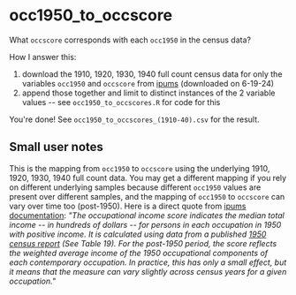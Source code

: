 # occ1950_to_occscore
What `occscore` corresponds with each `occ1950` in the census data?

How I answer this: 

1. download the 1910, 1920, 1930, 1940 full count census data for only the variables `occ1950` and `occscore` from [ipums](https://usa.ipums.org/usa-action/variables/group) (downloaded on 6-19-24)
2. append those together and limit to distinct instances of the 2 variable values -- see `occ1950_to_occscores.R` for code for this

You're done! See `occ1950_to_occscores_(1910-40).csv` for the result.

## Small user notes
This is the mapping from `occ1950` to `occscore` using the underlying 1910, 1920, 1930, 1940 full count data. You may get a different mapping if you rely on different underlying samples because different `occ1950` values are present over different samples, and the mapping of `occ1950` to `occscore` can vary over time too (post-1950). Here is a direct quote from [ipums documentation](https://usa.ipums.org/usa/chapter4/chapter4.shtml#occscore): *"The occupational income score indicates the median total income -- in hundreds of dollars -- for persons in each occupation in 1950 with positive income. It is calculated using data from a published [1950 census report](https://www.census.gov/library/publications/1953/dec/population-vol-04.html) (See Table 19). For the post-1950 period, the score reflects the weighted average income of the 1950 occupational components of each contemporary occupation. In practice, this has only a small effect, but it means that the measure can vary slightly across census years for a given occupation."*
